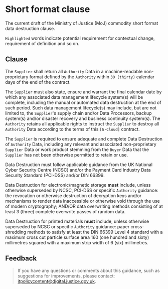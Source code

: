 # Short format clause

The current draft of the Ministry of Justice \(MoJ\) commodity short format data destruction clause.

`Highlighted` words indicate potential requirement for contextual change, requirement of definition and so on.

## Clause

The `Supplier` shall return all `Authority` Data in a machine-readable non-proprietary format defined by the `Authority` within `30 (thirty)` calendar days of the end of the contract.

The `Supplier` must also state, ensure and warrant the final calendar date by which any associated data management lifecycle system\(s\) will be complete, including the manual or automated data destruction at the end of such period. Such data management lifecycle\(s\) may include, but are not limited to, the `Supplier`'s supply chain and/or Data Processors, backup system\(s\) and/or disaster recovery and business continuity system\(s\). The `Authority` retains all applicable rights to instruct the `Supplier` to destroy all `Authority` Data according to the terms of this `[G-Cloud]` contract.

The `Supplier` is required to ensure adequate and complete Data Destruction of `Authority` Data, including any relevant and associated non-proprietary `Supplier` Data or work product stemming from the `Buyer` Data that the `Supplier` has not been otherwise permitted to retain or use.

Data Destruction must follow applicable guidance from the UK National Cyber Security Centre \(NCSC\) and/or the Payment Card Industry Data Security Standard \(PCI-DSS\) and/or DIN 66399.

Data Destruction for electronic/magnetic storage **must** include, unless otherwise superseded by NCSC, PCI-DSS or specific `Authority` guidance: the revocation or otherwise destruction of decryption keys and/or mechanisms to render data inaccessible or otherwise void through the use of modern cryptography; AND/OR data overwriting methods consisting of at least 3 \(three\) complete overwrite passes of random data.

Data Destruction for printed materials **must** include, unless otherwise superseded by NCSC or specific `Authority` guidance: paper cross-shredding methods to satisfy at least the DIN 66399 Level 4 standard with a maximum cross cut particle surface area 160 \(one hundred and sixty\) millimetres squared with a maximum strip width of 6 \(six\) millimetres.

## Feedback

> If you have any questions or comments about this guidance, such as suggestions for improvements, please contact: [itpolicycontent@digital.justice.gov.uk](mailto:itpolicycontent@digital.justice.gov.uk).

